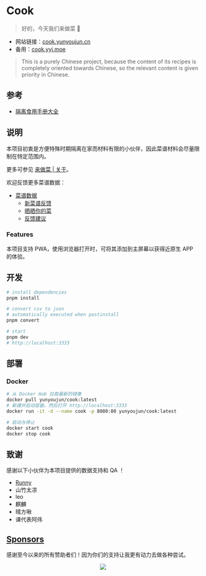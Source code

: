 # Cook

> 好的，今天我们来做菜 🥬

- 网站链接：[cook.yunyoujun.cn](https://cook.yunyoujun.cn)
- 备用：[cook.yyj.moe](https://cook.yyj.moe)

> This is a purely Chinese project, because the content of its recipes  is completely oriented towards Chinese, so the relevant content is given priority in Chinese.

## 参考

- [隔离食用手册大全](https://docs.qq.com/sheet/DZUpJS0tQZm1YYWlt)

## 说明

本项目初衷是方便特殊时期隔离在家而材料有限的小伙伴，因此菜谱材料会尽量限制在特定范围内。

更多可参见 [来做菜 | 关于](https://cook.yunyoujun.cn/about)。

欢迎反馈更多菜谱数据：

- [菜谱数据](https://docs.qq.com/sheet/DQk1vdkhFV0twQVNS)
  - [新菜谱反馈](https://docs.qq.com/sheet/DQk1vdkhFV0twQVNS?tab=uykkic)
  - [晒晒你的菜](https://docs.qq.com/sheet/DQk1vdkhFV0twQVNS?tab=dmeahc)
  - [反馈建议](https://docs.qq.com/sheet/DQk1vdkhFV0twQVNS?tab=snaau2)

### Features

本项目支持 PWA，使用浏览器打开时，可将其添加到主屏幕以获得近原生 APP 的体验。

## 开发

```bash
# install dependencies
pnpm install

# convert csv to json
# automatically executed when postinstall
pnpm convert

# start
pnpm dev
# http://localhost:3333
```

## 部署

### Docker

```bash
# 从 Docker Hub 拉取最新的镜像
docker pull yunyoujun/cook:latest
# 新建并启动容器，然后打开 http://localhost:3333
docker run -it -d --name cook -p 8080:80 yunyoujun/cook:latest

# 启动与停止
docker start cook
docker stop cook
```

## 致谢

感谢以下小伙伴为本项目提供的数据支持和 QA ！

- [Runny](https://weibo.com/runny)
- 山竹太凉
- leo
- 麒麟
- 晴方啾
- 课代表阿伟

## [Sponsors](https://sponsors.yunyoujun.cn)

感谢至今以来的所有赞助者们！因为你们的支持让我更有动力去做各种尝试。

<p align="center">
  <a href="https://cdn.jsdelivr.net/gh/YunYouJun/sponsors/public/sponsors.svg">
    <img src='https://cdn.jsdelivr.net/gh/YunYouJun/sponsors/public/sponsors.svg'/>
  </a>
</p>

